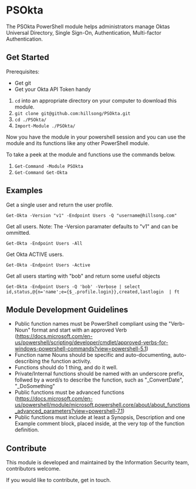 # PSOkta

The PSOkta PowerShell module helps administrators manage Oktas Universal Directory, Single Sign-On, Authentication, Multi-factor Authentication.
## Get Started

Prerequisites: 
* Get git
* Get your Okta API Token handy

1. `cd` into an appropriate directory on your computer to download this module.
2. `git clone git@github.com:hillsong/PSOkta.git`
3. `cd ./PSOkta/`
4. `Import-Module ./PSOkta/`

Now you have the module in your powershell session and you can use the module and its functions like any other PowerShell module.

To take a peek at the module and functions use the commands below.
1. `Get-Command -Module PSOkta`
1. `Get-Command Get-Okta`

## Examples

Get a single user and return the user profile.

`Get-Okta -Version "v1" -Endpoint Users -Q "username@hillsong.com"`

Get all users. Note: The -Version paramater defaults to "v1" and can be ommitted.

`Get-Okta -Endpoint Users -All`

Get Okta ACTIVE users. 

`Get-Okta -Endpoint Users -Active`

Get all users starting with "bob" and return some useful objects

`Get-Okta -Endpoint Users -Q 'bob' -Verbose | select id,status,@{n='name';e={$_.profile.login}},created,lastlogin  | ft`

## Module Development Guidelines
* Public function names must be PowerShell compliant using the "Verb-Noun" format and start with an approved Verb (https://docs.microsoft.com/en-us/powershell/scripting/developer/cmdlet/approved-verbs-for-windows-powershell-commands?view=powershell-5.1)
* Function name Nouns should be specific and auto-documenting, auto-describing the function activity.
* Functions should do 1 thing, and do it well.
* Private/Internal functions should be named with an underscore prefix, follwed by a word/s to describe the function, such as "_ConvertDate", "_DoSomething"
* Public functions must be advanced functions (https://docs.microsoft.com/en-us/powershell/module/microsoft.powershell.core/about/about_functions_advanced_parameters?view=powershell-7.1)
* Public functions must include at least a Synopsis, Description and one Example comment block, placed inside, at the very top of the function definition.

## Contribute
This module is developed and maintained by the Information Security team, contributors welcome.

If you would like to contribute, get in touch.

